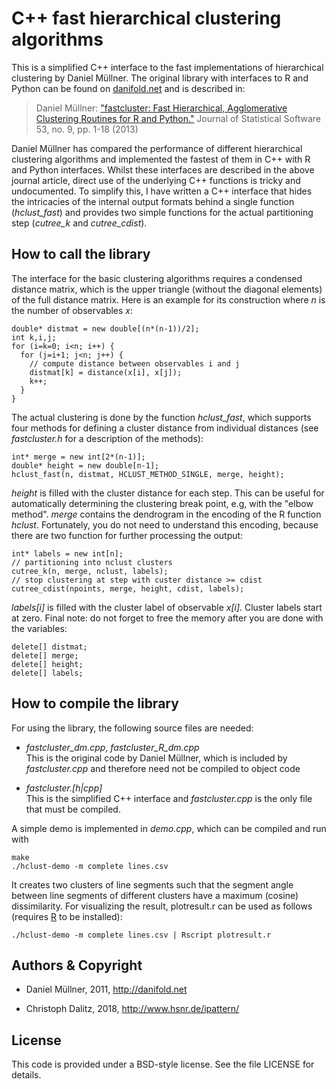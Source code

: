 C++ fast hierarchical clustering algorithms
===========================================

This is a simplified C++ interface to the fast implementations of hierarchical
clustering by Daniel Müllner. The original library with interfaces to R and
Python can be found on [danifold.net](http://danifold.net/fastcluster.html)
and is described in:

> Daniel Müllner: ["fastcluster: Fast Hierarchical, Agglomerative Clustering Routines for R and Python."](http://www.jstatsoft.org/v53/i09/)
> Journal of Statistical Software 53, no. 9, pp. 1-18 (2013)

Daniel Müllner has compared the performance of different hierarchical
clustering algorithms and implemented the fastest of them in C++ with R and
Python interfaces. Whilst these interfaces are described in the above journal
article, direct use of the underlying C++ functions is tricky
and undocumented. To simplify this, I have written a C++ interface that hides
the intricacies of the internal output formats behind a single function
(*hclust_fast*) and provides two simple functions for the actual partitioning
step (*cutree_k* and *cutree_cdist*).


How to call the library
-----------------------

The interface for the basic clustering algorithms requires a condensed
distance matrix, which is the upper triangle (without the diagonal elements)
of the full distance matrix. Here is an example for its construction where *n*
is the number of observables *x*:

    double* distmat = new double[(n*(n-1))/2];
    int k,i,j;
    for (i=k=0; i<n; i++) {
      for (j=i+1; j<n; j++) {
        // compute distance between observables i and j  
        distmat[k] = distance(x[i], x[j]);
        k++;
      }
    }

The actual clustering is done by the function *hclust_fast*, which supports
four methods for defining a cluster distance from individual distances
(see *fastcluster.h* for a description of the methods):

    int* merge = new int[2*(n-1)];
    double* height = new double[n-1];
    hclust_fast(n, distmat, HCLUST_METHOD_SINGLE, merge, height);

*height* is filled with the cluster distance for each step. This can be useful 
for automatically determining the clustering break point, e.g, with the
"elbow method". *merge* contains the dendrogram in the encoding of the R
function *hclust*. Fortunately, you do not need to understand this encoding,
because there are two function for further processing the output:

    int* labels = new int[n];
    // partitioning into nclust clusters
    cutree_k(n, merge, nclust, labels);
    // stop clustering at step with custer distance >= cdist
    cutree_cdist(npoints, merge, height, cdist, labels);

*labels\[i\]* is filled with the cluster label of observable *x\[i\]*.
Cluster labels start at zero. Final note: do not forget to free the memory
after you are done with the variables:

    delete[] distmat;
    delete[] merge;
    delete[] height;
    delete[] labels;


How to compile the library
--------------------------

For using the library, the following source files are needed:

- *fastcluster\_dm.cpp*, *fastcluster\_R\_dm.cpp*  
  This is the original code by Daniel Müllner, which is included by
  *fastcluster.cpp* and therefore need not be compiled to object code

- *fastcluster.[h|cpp]*  
  This is the simplified C++ interface and *fastcluster.cpp* is the only
  file that must be compiled.

A simple demo is implemented in *demo.cpp*, which can be compiled and run with

    make
    ./hclust-demo -m complete lines.csv

It creates two clusters of line segments such that the segment angle between
line segments of different clusters have a maximum (cosine) dissimilarity.
For visualizing the result, plotresult.r can be used as follows
(requires [R](https://r-project.org/) to be installed):

    ./hclust-demo -m complete lines.csv | Rscript plotresult.r


Authors & Copyright
-------------------

- Daniel Müllner, 2011, <http://danifold.net>

- Christoph Dalitz, 2018, <http://www.hsnr.de/ipattern/>


License
-------

This code is provided under a BSD-style license.
See the file LICENSE for details.
